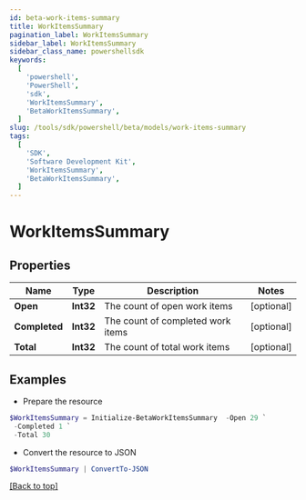 ```yaml
---
id: beta-work-items-summary
title: WorkItemsSummary
pagination_label: WorkItemsSummary
sidebar_label: WorkItemsSummary
sidebar_class_name: powershellsdk
keywords:
  [
    'powershell',
    'PowerShell',
    'sdk',
    'WorkItemsSummary',
    'BetaWorkItemsSummary',
  ]
slug: /tools/sdk/powershell/beta/models/work-items-summary
tags:
  [
    'SDK',
    'Software Development Kit',
    'WorkItemsSummary',
    'BetaWorkItemsSummary',
  ]
---
```


# WorkItemsSummary

## Properties

| Name          | Type      | Description                       | Notes      |
| ------------- | --------- | --------------------------------- | ---------- |
| **Open**      | **Int32** | The count of open work items      | [optional] |
| **Completed** | **Int32** | The count of completed work items | [optional] |
| **Total**     | **Int32** | The count of total work items     | [optional] |

## Examples

- Prepare the resource

```powershell
$WorkItemsSummary = Initialize-BetaWorkItemsSummary  -Open 29 `
 -Completed 1 `
 -Total 30
```

- Convert the resource to JSON

```powershell
$WorkItemsSummary | ConvertTo-JSON
```

[[Back to top]](#)
